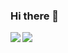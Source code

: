 ### Hi there 👋
<img align="left" src="https://github-readme-stats.vercel.app/api?username=CoderPY4&show_icons=true&icon_color=805AD5&text_color=718096&bg_color=ffffff&hide_title=true" />
<a href="https://www.buymeacoffee.com/coderpy4"><img src="https://img.buymeacoffee.com/button-api/?text=Buy me a coffee&emoji=&slug=coderpy4&button_colour=FFDD00&font_colour=000000&font_family=Cookie&outline_colour=000000&coffee_colour=ffffff"></a>

<!--
**CoderPY4/coderpy4** is a ✨ _special_ ✨ repository because its `README.md` (this file) appears on your GitHub profile.

Here are some ideas to get you started:

- 🔭 I’m currently working on ...
- 🌱 I’m currently learning ...
- 👯 I’m looking to collaborate on ...
- 🤔 I’m looking for help with ...
- 💬 Ask me about ...
- 📫 How to reach me: ...
- 😄 Pronouns: ...
- ⚡ Fun fact: ...
-->

